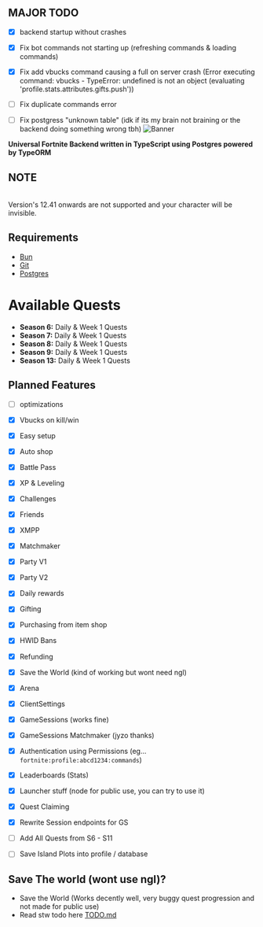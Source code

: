 
## MAJOR TODO
- [x] backend startup without crashes
- [x] Fix bot commands not starting up (refreshing commands & loading commands)
- [x] Fix add vbucks command causing a full on server crash (Error executing command: vbucks - TypeError: undefined is not an object (evaluating 'profile.stats.attributes.gifts.push'))
- [ ] Fix duplicate commands error
- [ ] Fix postgress "unknown table" (idk if its my brain not braining or the backend doing something wrong tbh)
![Banner](https://i.ibb.co/8Dd4sgww/Screenshot-2025-04-19-184354.png)


**Universal Fortnite Backend written in TypeScript using Postgres powered by TypeORM**

## NOTE
<br />
Version's 12.41 onwards are not supported and your character will be invisible.

## Requirements
- [Bun](https://bun.sh)
- [Git](https://git-scm.com/downloads)
- [Postgres](https://www.postgresql.org/download/)


# Available Quests

- **Season 6:** Daily & Week 1 Quests
- **Season 7:** Daily & Week 1 Quests
- **Season 8:** Daily & Week 1 Quests
- **Season 9:** Daily & Week 1 Quests
- **Season 13:** Daily & Week 1 Quests

## Planned Features

- [ ] optimizations
- [x] Vbucks on kill/win
- [x] Easy setup
- [x] Auto shop
- [x] Battle Pass
- [x] XP & Leveling
- [x] Challenges
- [x] Friends
- [x] XMPP
- [x] Matchmaker
- [x] Party V1
- [x] Party V2
- [x] Daily rewards
- [x] Gifting
- [x] Purchasing from item shop
- [x] HWID Bans
- [x] Refunding
- [x] Save the World (kind of working but wont need ngl)
- [x] Arena
- [x] ClientSettings
- [x] GameSessions (works fine)
- [x] GameSessions Matchmaker (jyzo thanks)
- [x] Authentication using Permissions (eg... `fortnite:profile:abcd1234:commands`)
- [x] Leaderboards (Stats)
- [x] Launcher stuff (node for public use, you can try to use it)
- [x] Quest Claiming
- [x] Rewrite Session endpoints for GS
- [ ] Add All Quests from S6 - S11
- [ ] Save Island Plots into profile / database


## Save The world (wont use ngl)?
- Save the World (Works decently well, very buggy quest progression and not made for public use)
- Read stw todo here [TODO.md](./TODO.md)

